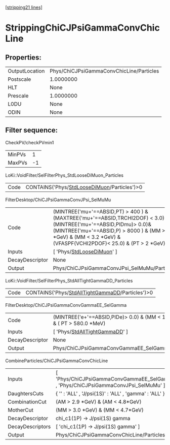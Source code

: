[[stripping21 lines]](./stripping21-index)

# StrippingChiCJPsiGammaConvChicLine

## Properties:

|                |                                          |
|----------------|------------------------------------------|
| OutputLocation | Phys/ChiCJPsiGammaConvChicLine/Particles |
| Postscale      | 1.0000000                                |
| HLT            | None                                     |
| Prescale       | 1.0000000                                |
| L0DU           | None                                     |
| ODIN           | None                                     |

## Filter sequence:

CheckPV/checkPVmin1

|        |     |
|--------|-----|
| MinPVs | 1   |
| MaxPVs | -1  |

LoKi::VoidFilter/SelFilterPhys_StdLooseDiMuon_Particles

|      |                                                                                              |
|------|----------------------------------------------------------------------------------------------|
| Code | CONTAINS('Phys/[StdLooseDiMuon](./stripping21-commonparticles-stdloosedimuon)/Particles')\>0 |

FilterDesktop/ChiCJPsiGammaConvJPsi_SelMuMu

|                 |                                                                                                                                                                                                                                                |
|-----------------|------------------------------------------------------------------------------------------------------------------------------------------------------------------------------------------------------------------------------------------------|
| Code            | (MINTREE('mu+'==ABSID,PT) \> 400 ) & (MAXTREE('mu+'==ABSID,TRCHI2DOF) \< 3.0) & (MINTREE('mu+'==ABSID,PIDmu)\> 0.0)& (MINTREE('mu+'==ABSID,P) \> 8000 ) & (MM \> 3.0 \*GeV) & (MM \< 3.2 \*GeV) & (VFASPF(VCHI2PDOF)\< 25.0) & (PT \> 2 \*GeV) |
| Inputs          | [ 'Phys/[StdLooseDiMuon](./stripping21-commonparticles-stdloosedimuon)' ]                                                                                                                                                                    |
| DecayDescriptor | None                                                                                                                                                                                                                                           |
| Output          | Phys/ChiCJPsiGammaConvJPsi_SelMuMu/Particles                                                                                                                                                                                                   |

LoKi::VoidFilter/SelFilterPhys_StdAllTightGammaDD_Particles

|      |                                                                                                      |
|------|------------------------------------------------------------------------------------------------------|
| Code | CONTAINS('Phys/[StdAllTightGammaDD](./stripping21-commonparticles-stdalltightgammadd)/Particles')\>0 |

FilterDesktop/ChiCJPsiGammaConvGammaEE_SelGamma

|                 |                                                                                     |
|-----------------|-------------------------------------------------------------------------------------|
| Code            | (MINTREE('e+'==ABSID,PIDe)\> 0.0) & (MM \< 100.0 \*MeV) & ( PT \> 580.0 \*MeV)      |
| Inputs          | [ 'Phys/[StdAllTightGammaDD](./stripping21-commonparticles-stdalltightgammadd)' ] |
| DecayDescriptor | None                                                                                |
| Output          | Phys/ChiCJPsiGammaConvGammaEE_SelGamma/Particles                                    |

CombineParticles/ChiCJPsiGammaConvChicLine

|                  |                                                                                       |
|------------------|---------------------------------------------------------------------------------------|
| Inputs           | [ 'Phys/ChiCJPsiGammaConvGammaEE_SelGamma' , 'Phys/ChiCJPsiGammaConvJPsi_SelMuMu' ] |
| DaughtersCuts    | { '' : 'ALL' , 'J/psi(1S)' : 'ALL' , 'gamma' : 'ALL' }                                |
| CombinationCut   | (AM \> 2.9 \*GeV) & (AM \< 4.8\*GeV)                                                  |
| MotherCut        | (MM \> 3.0 \*GeV) & (MM \< 4.7\*GeV)                                                  |
| DecayDescriptor  | chi_c1(1P) -\> J/psi(1S) gamma                                                        |
| DecayDescriptors | [ 'chi_c1(1P) -\> J/psi(1S) gamma' ]                                                |
| Output           | Phys/ChiCJPsiGammaConvChicLine/Particles                                              |
